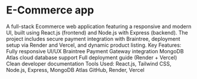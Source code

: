 # E-Commerce app 
 A full-stack Ecommerce web application featuring a responsive and modern UI, built using React.js (frontend) and Node.js with Express (backend). The project includes secure payment integration with Braintree, deployment setup via Render and Vercel, and dynamic product listing.  Key Features:  Fully responsive UI/UX  Braintree Payment Gateway integration  MongoDB Atlas cloud database support  Full deployment guide (Render + Vercel)  Clean developer documentation  Tools Used:  React.js, Tailwind CSS, Node.js, Express, MongoDB Atlas  GitHub, Render, Vercel

